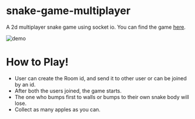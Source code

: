 

# snake-game-multiplayer
A 2d multiplayer snake game using socket io.
You can find the game [here](https://snake-pass.onrender.com/).


![demo](https://user-images.githubusercontent.com/86238631/226584911-045902a2-5c44-4b4a-98bf-6dba1fab1053.gif)


# How to Play!

* User can create the Room id, and send it to other user or can be joined by an id.
* After both the users joined, the game starts.
* The one who bumps first to walls or bumps to their own snake body will lose.
* Collect as many apples as you can.
